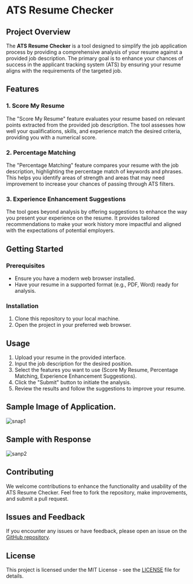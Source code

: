# ATS Resume Checker

## Project Overview

The **ATS Resume Checker** is a tool designed to simplify the job application process by providing a comprehensive analysis of your resume against a provided job description. The primary goal is to enhance your chances of success in the applicant tracking system (ATS) by ensuring your resume aligns with the requirements of the targeted job.

## Features

### 1. Score My Resume
The "Score My Resume" feature evaluates your resume based on relevant points extracted from the provided job description. The tool assesses how well your qualifications, skills, and experience match the desired criteria, providing you with a numerical score.

### 2. Percentage Matching
The "Percentage Matching" feature compares your resume with the job description, highlighting the percentage match of keywords and phrases. This helps you identify areas of strength and areas that may need improvement to increase your chances of passing through ATS filters.

### 3. Experience Enhancement Suggestions
The tool goes beyond analysis by offering suggestions to enhance the way you present your experience on the resume. It provides tailored recommendations to make your work history more impactful and aligned with the expectations of potential employers.

## Getting Started

### Prerequisites
- Ensure you have a modern web browser installed.
- Have your resume in a supported format (e.g., PDF, Word) ready for analysis.

### Installation
1. Clone this repository to your local machine.
2. Open the project in your preferred web browser.

## Usage

1. Upload your resume in the provided interface.
2. Input the job description for the desired position.
3. Select the features you want to use (Score My Resume, Percentage Matching, Experience Enhancement Suggestions).
4. Click the "Submit" button to initiate the analysis.
5. Review the results and follow the suggestions to improve your resume.

## Sample Image of Application.
![snap1](https://github.com/Saurabh7Goku/ATS_Resume_Checker/assets/73352093/cb1f9068-7abc-41fc-af97-6d04e91c3b81)

## Sample with Response
![sanp2](https://github.com/Saurabh7Goku/ATS_Resume_Checker/assets/73352093/cf613b9c-5138-4c0f-b578-f316d71495b9)


## Contributing

We welcome contributions to enhance the functionality and usability of the ATS Resume Checker. Feel free to fork the repository, make improvements, and submit a pull request.

## Issues and Feedback

If you encounter any issues or have feedback, please open an issue on the [GitHub repository](https://github.com/Saurabh7Goku/ATS-Resume-Checker/issues).

## License

This project is licensed under the MIT License - see the [LICENSE](LICENSE) file for details.
